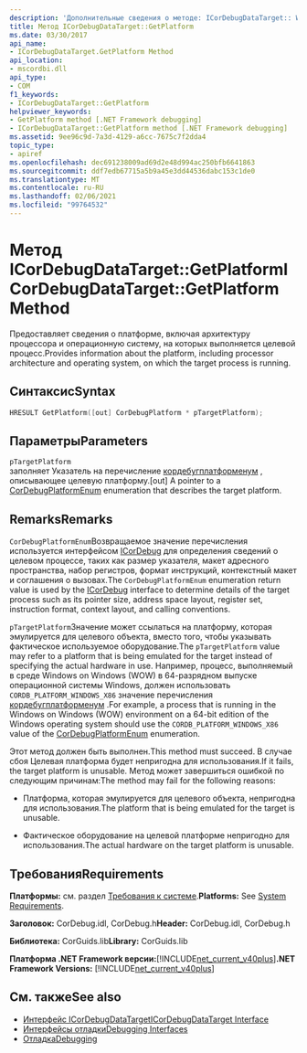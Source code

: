 ```yaml
---
description: 'Дополнительные сведения о методе: ICorDebugDataTarget:: WebMethod'
title: Метод ICorDebugDataTarget::GetPlatform
ms.date: 03/30/2017
api_name:
- ICorDebugDataTarget.GetPlatform Method
api_location:
- mscordbi.dll
api_type:
- COM
f1_keywords:
- ICorDebugDataTarget::GetPlatform
helpviewer_keywords:
- GetPlatform method [.NET Framework debugging]
- ICorDebugDataTarget::GetPlatform method [.NET Framework debugging]
ms.assetid: 9ee96c9d-7a3d-4129-a6cc-7675c7f2dda4
topic_type:
- apiref
ms.openlocfilehash: dec691238009ad69d2e48d994ac250bfb6641863
ms.sourcegitcommit: ddf7edb67715a5b9a45e3dd44536dabc153c1de0
ms.translationtype: MT
ms.contentlocale: ru-RU
ms.lasthandoff: 02/06/2021
ms.locfileid: "99764532"
---
```

# <a name="icordebugdatatargetgetplatform-method"></a><span data-ttu-id="b1eb1-103">Метод ICorDebugDataTarget::GetPlatform</span><span class="sxs-lookup"><span data-stu-id="b1eb1-103">ICorDebugDataTarget::GetPlatform Method</span></span>

<span data-ttu-id="b1eb1-104">Предоставляет сведения о платформе, включая архитектуру процессора и операционную систему, на которых выполняется целевой процесс.</span><span class="sxs-lookup"><span data-stu-id="b1eb1-104">Provides information about the platform, including processor architecture and operating system, on which the target process is running.</span></span>  
  
## <a name="syntax"></a><span data-ttu-id="b1eb1-105">Синтаксис</span><span class="sxs-lookup"><span data-stu-id="b1eb1-105">Syntax</span></span>  
  
```cpp  
HRESULT GetPlatform([out] CorDebugPlatform * pTargetPlatform);  
```  
  
## <a name="parameters"></a><span data-ttu-id="b1eb1-106">Параметры</span><span class="sxs-lookup"><span data-stu-id="b1eb1-106">Parameters</span></span>  

 `pTargetPlatform`  
 <span data-ttu-id="b1eb1-107">заполняет Указатель на перечисление [кордебугплатформенум](cordebugplatform-enumeration.md) , описывающее целевую платформу.</span><span class="sxs-lookup"><span data-stu-id="b1eb1-107">[out] A pointer to a [CorDebugPlatformEnum](cordebugplatform-enumeration.md) enumeration that describes the target platform.</span></span>  
  
## <a name="remarks"></a><span data-ttu-id="b1eb1-108">Remarks</span><span class="sxs-lookup"><span data-stu-id="b1eb1-108">Remarks</span></span>  

 <span data-ttu-id="b1eb1-109">`CorDebugPlatformEnum`Возвращаемое значение перечисления используется интерфейсом [ICorDebug](icordebug-interface.md) для определения сведений о целевом процессе, таких как размер указателя, макет адресного пространства, набор регистров, формат инструкций, контекстный макет и соглашения о вызовах.</span><span class="sxs-lookup"><span data-stu-id="b1eb1-109">The `CorDebugPlatformEnum` enumeration return value is used by the [ICorDebug](icordebug-interface.md) interface to determine details of the target process such as its pointer size, address space layout, register set, instruction format, context layout, and calling conventions.</span></span>  
  
 <span data-ttu-id="b1eb1-110">`pTargetPlatform`Значение может ссылаться на платформу, которая эмулируется для целевого объекта, вместо того, чтобы указывать фактическое используемое оборудование.</span><span class="sxs-lookup"><span data-stu-id="b1eb1-110">The `pTargetPlatform` value may refer to a platform that is being emulated for the target instead of specifying the actual hardware in use.</span></span> <span data-ttu-id="b1eb1-111">Например, процесс, выполняемый в среде Windows on Windows (WOW) в 64-разрядном выпуске операционной системы Windows, должен использовать `CORDB_PLATFORM_WINDOWS_X86` значение перечисления [кордебугплатформенум](cordebugplatform-enumeration.md) .</span><span class="sxs-lookup"><span data-stu-id="b1eb1-111">For example, a process that is running in the Windows on Windows (WOW) environment on a 64-bit edition of the Windows operating system should use the `CORDB_PLATFORM_WINDOWS_X86` value of the [CorDebugPlatformEnum](cordebugplatform-enumeration.md) enumeration.</span></span>  
  
 <span data-ttu-id="b1eb1-112">Этот метод должен быть выполнен.</span><span class="sxs-lookup"><span data-stu-id="b1eb1-112">This method must succeed.</span></span> <span data-ttu-id="b1eb1-113">В случае сбоя Целевая платформа будет непригодна для использования.</span><span class="sxs-lookup"><span data-stu-id="b1eb1-113">If it fails, the target platform is unusable.</span></span> <span data-ttu-id="b1eb1-114">Метод может завершиться ошибкой по следующим причинам:</span><span class="sxs-lookup"><span data-stu-id="b1eb1-114">The method may fail for the following reasons:</span></span>  
  
- <span data-ttu-id="b1eb1-115">Платформа, которая эмулируется для целевого объекта, непригодна для использования.</span><span class="sxs-lookup"><span data-stu-id="b1eb1-115">The platform that is being emulated for the target is unusable.</span></span>  
  
- <span data-ttu-id="b1eb1-116">Фактическое оборудование на целевой платформе непригодно для использования.</span><span class="sxs-lookup"><span data-stu-id="b1eb1-116">The actual hardware on the target platform is unusable.</span></span>  
  
## <a name="requirements"></a><span data-ttu-id="b1eb1-117">Требования</span><span class="sxs-lookup"><span data-stu-id="b1eb1-117">Requirements</span></span>  

 <span data-ttu-id="b1eb1-118">**Платформы:** см. раздел [Требования к системе](../../get-started/system-requirements.md).</span><span class="sxs-lookup"><span data-stu-id="b1eb1-118">**Platforms:** See [System Requirements](../../get-started/system-requirements.md).</span></span>  
  
 <span data-ttu-id="b1eb1-119">**Заголовок:** CorDebug.idl, CorDebug.h</span><span class="sxs-lookup"><span data-stu-id="b1eb1-119">**Header:** CorDebug.idl, CorDebug.h</span></span>  
  
 <span data-ttu-id="b1eb1-120">**Библиотека:** CorGuids.lib</span><span class="sxs-lookup"><span data-stu-id="b1eb1-120">**Library:** CorGuids.lib</span></span>  
  
 <span data-ttu-id="b1eb1-121">**Платформа .NET Framework версии:**[!INCLUDE[net_current_v40plus](../../../../includes/net-current-v40plus-md.md)]</span><span class="sxs-lookup"><span data-stu-id="b1eb1-121">**.NET Framework Versions:** [!INCLUDE[net_current_v40plus](../../../../includes/net-current-v40plus-md.md)]</span></span>  
  
## <a name="see-also"></a><span data-ttu-id="b1eb1-122">См. также</span><span class="sxs-lookup"><span data-stu-id="b1eb1-122">See also</span></span>

- [<span data-ttu-id="b1eb1-123">Интерфейс ICorDebugDataTarget</span><span class="sxs-lookup"><span data-stu-id="b1eb1-123">ICorDebugDataTarget Interface</span></span>](icordebugdatatarget-interface.md)
- [<span data-ttu-id="b1eb1-124">Интерфейсы отладки</span><span class="sxs-lookup"><span data-stu-id="b1eb1-124">Debugging Interfaces</span></span>](debugging-interfaces.md)
- [<span data-ttu-id="b1eb1-125">Отладка</span><span class="sxs-lookup"><span data-stu-id="b1eb1-125">Debugging</span></span>](index.md)
